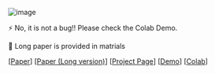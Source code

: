 
![image](https://github.com/LongOPN/LongOPN/blob/main/LOPN.jpg)
 
⚡ No, it is not a bug!! Please check the Colab Demo. 

🤔 Long paper is provided in matrials


[[Paper](  )]
[[Paper (Long version)](  )]
[[Project Page]( )]
[[Demo](https://github.com/LongOPN/LongOPN/blob/main/AnonyModel.m4v)]
[[Colab](https://colab.research.google.com/drive/1HHDD_xp1NpododLkbIfXxWsT3AOYgb4n?usp=sharing)]
